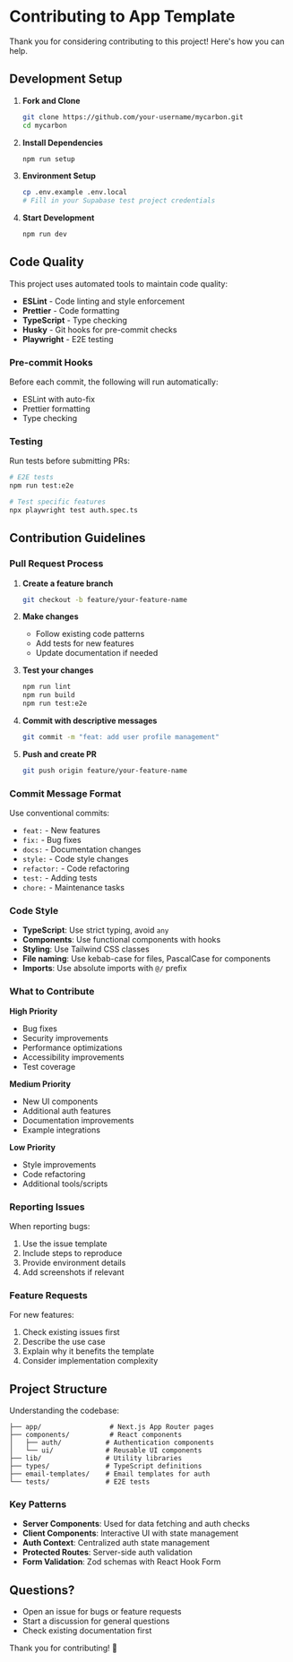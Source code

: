 # Contributing to App Template

Thank you for considering contributing to this project! Here's how you can help.

## Development Setup

1. **Fork and Clone**

   ```bash
   git clone https://github.com/your-username/mycarbon.git
   cd mycarbon
   ```

2. **Install Dependencies**

   ```bash
   npm run setup
   ```

3. **Environment Setup**

   ```bash
   cp .env.example .env.local
   # Fill in your Supabase test project credentials
   ```

4. **Start Development**
   ```bash
   npm run dev
   ```

## Code Quality

This project uses automated tools to maintain code quality:

- **ESLint** - Code linting and style enforcement
- **Prettier** - Code formatting
- **TypeScript** - Type checking
- **Husky** - Git hooks for pre-commit checks
- **Playwright** - E2E testing

### Pre-commit Hooks

Before each commit, the following will run automatically:

- ESLint with auto-fix
- Prettier formatting
- Type checking

### Testing

Run tests before submitting PRs:

```bash
# E2E tests
npm run test:e2e

# Test specific features
npx playwright test auth.spec.ts
```

## Contribution Guidelines

### Pull Request Process

1. **Create a feature branch**

   ```bash
   git checkout -b feature/your-feature-name
   ```

2. **Make changes**

   - Follow existing code patterns
   - Add tests for new features
   - Update documentation if needed

3. **Test your changes**

   ```bash
   npm run lint
   npm run build
   npm run test:e2e
   ```

4. **Commit with descriptive messages**

   ```bash
   git commit -m "feat: add user profile management"
   ```

5. **Push and create PR**
   ```bash
   git push origin feature/your-feature-name
   ```

### Commit Message Format

Use conventional commits:

- `feat:` - New features
- `fix:` - Bug fixes
- `docs:` - Documentation changes
- `style:` - Code style changes
- `refactor:` - Code refactoring
- `test:` - Adding tests
- `chore:` - Maintenance tasks

### Code Style

- **TypeScript**: Use strict typing, avoid `any`
- **Components**: Use functional components with hooks
- **Styling**: Use Tailwind CSS classes
- **File naming**: Use kebab-case for files, PascalCase for components
- **Imports**: Use absolute imports with `@/` prefix

### What to Contribute

**High Priority**

- Bug fixes
- Security improvements
- Performance optimizations
- Accessibility improvements
- Test coverage

**Medium Priority**

- New UI components
- Additional auth features
- Documentation improvements
- Example integrations

**Low Priority**

- Style improvements
- Code refactoring
- Additional tools/scripts

### Reporting Issues

When reporting bugs:

1. Use the issue template
2. Include steps to reproduce
3. Provide environment details
4. Add screenshots if relevant

### Feature Requests

For new features:

1. Check existing issues first
2. Describe the use case
3. Explain why it benefits the template
4. Consider implementation complexity

## Project Structure

Understanding the codebase:

```
├── app/                 # Next.js App Router pages
├── components/          # React components
│   ├── auth/           # Authentication components
│   └── ui/             # Reusable UI components
├── lib/                # Utility libraries
├── types/              # TypeScript definitions
├── email-templates/    # Email templates for auth
└── tests/              # E2E tests
```

### Key Patterns

- **Server Components**: Used for data fetching and auth checks
- **Client Components**: Interactive UI with state management
- **Auth Context**: Centralized auth state management
- **Protected Routes**: Server-side auth validation
- **Form Validation**: Zod schemas with React Hook Form

## Questions?

- Open an issue for bugs or feature requests
- Start a discussion for general questions
- Check existing documentation first

Thank you for contributing! 🚀

